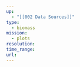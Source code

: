 ```yaml
---
up:
  - "[[002 Data Sources]]"
type:
  - biomass
mission:
  - plots
resolution: 
time_range: 
url:
---
```

